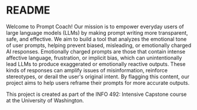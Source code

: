 # README

Welcome to Prompt Coach! Our mission is to empower everyday users of large language models (LLMs) by making prompt writing more transparent, safe, and effective. We aim to build a tool that analyzes the emotional tone of user prompts, helping prevent biased, misleading, or emotionally charged AI responses. Emotionally charged prompts are those that contain intense affective language, frustration, or implicit bias, which can unintentionally lead LLMs to produce exaggerated or emotionally reactive outputs. These kinds of responses can amplify issues of misinformation, reinforce stereotypes, or derail the user's original intent. By flagging this content, our project aims to help users reframe their prompts for more accurate outputs.  

This project is created as part of the INFO 492: Intensive Capstone course at the University of Washington.
